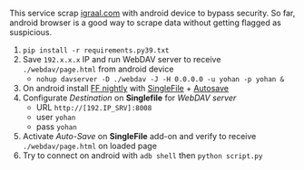 This service scrap [igraal.com](https://fr.igraal.com/) with android device to bypass security.
So far, android browser is a good way to scrape data without getting flagged as suspicious.
1. `pip install -r requirements.py39.txt`
2. Save `192.x.x.x` IP and run WebDAV server to receive `./webdav/page.html` from android device
    - `nohup davserver -D ./webdav -J -H 0.0.0.0 -u yohan -p yohan &`
3. On android install [FF nightly](https://nightly.mozfr.org/) with [SingleFile](https://addons.mozilla.org/fr/firefox/addon/single-file/) + [Autosave](https://addons.mozilla.org/fr/firefox/addon/single-file-auto-save/)
4. Configurate *Destination* on **Singlefile** for *WebDAV server*
    - URL `http://[192.IP_SRV]:8008`
    - user `yohan`
    - pass `yohan`
 5. Activate *Auto-Save* on **SingleFile** add-on and verify to receive `./webdav/page.html` on loaded page
 6. Try to connect on android with `adb shell` then `python script.py`
